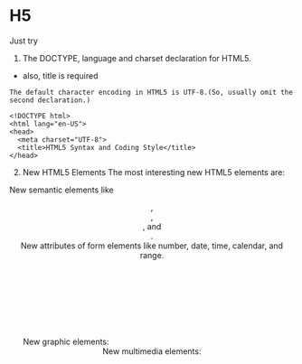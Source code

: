 # H5
Just try

1. The DOCTYPE, language and charset declaration for HTML5.
- also, title is required
 ```
 The default character encoding in HTML5 is UTF-8.(So, usually omit the second declaration.)
 ```
 ```
<!DOCTYPE html>  
<html lang="en-US">  
<head> 
   <meta charset="UTF-8"> 
   <title>HTML5 Syntax and Coding Style</title>  
</head>  
 ```
2. New HTML5 Elements 
The most interesting new HTML5 elements are:   

New semantic elements like <header>, <footer>, <article>, and <section>.  
New attributes of form elements like number, date, time, calendar, and range.  
New graphic elements: <svg> and <canvas>.  
New multimedia elements: <audio> and <video>. 
   
3. jsut use lower case for elements and attributes! 
   
4. Viewport for all devices
<meta name="viewport" content="width=device-width, initial-scale=1.0">

5. Style Sheets
Use simple syntax for linking to style sheets (the type attribute is not necessary):
```
<link rel="stylesheet" href="styles.css">
```
Only use quotes around values if the value contains spaces

6. Loading JavaScript
Use simple syntax for loading external scripts (the type attribute is not necessary):
```<script src="myscript.js">
```

7. 统计代码
```
正确的cnzz统计代码：

<script type="text/javascript" src='http://s76.cnzz.com/stat.php?id=1033899&amp;web_id=1033899' language='JavaScript' charset='gb2312'></script>
正确的雅虎统计代码：

<script type="text/javascript" src="http://js.tongji.cn.yahoo.com/674708/ystat.js"></script><noscript><a href="http://tongji.cn.yahoo.com"><img alt="" src="http://img.tongji.cn.yahoo.com/674708/ystat.gif"/></a></noscript>
```

8. make Favicon.ico  
[FavIcon from Pics](http://favicon.htmlkit.com/favicon/)

get the favicon, and put it in the root.

```如果您需要将Favicon.ico放到其他目录下，或者希望让不同的网页显示不同的Favicon，那就需要在网页Html文件中做设定了，具体设置也很简单，在Html源代码中的<head>部分加入如下的代码：

<link rel="icon" href="/slyar/favicon.ico" type="image/x-icon">
<link rel="shortcut icon" href="/slyar/favicon.ico" type="image/x-icon">
```

9. Google Map
```
<!DOCTYPE html>
<html>
<body>

<h1>My First Google Map</h1>

<div id="map" style="width:400px;height:400px;background:yellow"></div>

<script>
function myMap() {
var mapOptions = {
    center: new google.maps.LatLng(51.5, -0.12),
    zoom: 10,
    mapTypeId: google.maps.MapTypeId.HYBRID
}
var map = new google.maps.Map(document.getElementById("map"), mapOptions);
}
</script>

<script src="https://maps.googleapis.com/maps/api/js?key=AIzaSyBu-916DdpKAjTmJNIgngS6HL_kDIKU0aU&callback=myMap"></script>
<!--
To use this code on your website, get a free API key from Google.
Read more at: https://www.w3schools.com/graphics/google_maps_basic.asp
-->

</body>
</html>
```

10. show a video（mp4 mostly)
show a video in HTML, use the <video> element: 
 ```
 <video width="320" height="240" controls, autoplay>
  <source src="movie.mp4" type="video/mp4">
  <source src="movie.ogg" type="video/ogg">
  Your browser does not support the video tag.
</video>
 ```
 The autoplay attribute does not work in mobile devices like iPad and iPhone.
 
 11. Playing a YouTube Video in HTML
 
To play your video on a web page, do the following:
```
Upload the video to YouTube
Take a note of the video id
Define an <iframe> element in your web page
Let the src attribute point to the video URL
Use the width and height attributes to specify the dimension of the player
Add any other parameters to the URL (see below)
```
```
<iframe width="420" height="315"
src="https://www.youtube.com/embed/XGSy3_Czz8k">
</iframe>
```

12. add icon
from font awesome:
```
<!DOCTYPE html>
<html>
<head>
<title>Font Awesome Icons</title>
<meta name="viewport" content="width=device-width, initial-scale=1">
<link rel="stylesheet" href="https://cdnjs.cloudflare.com/ajax/libs/font-awesome/4.7.0/css/font-awesome.min.css">
</head>
<body>

<p>Some Font Awesome icons:</p>
<i class="fa fa-cloud"></i>
<i class="fa fa-heart"></i>
<i class="fa fa-car"></i>
<i class="fa fa-file"></i>
<i class="fa fa-bars"></i>

<p>Styled Font Awesome icons (size and color):</p>
<i class="fa fa-cloud" style="font-size:24px;"></i>
<i class="fa fa-cloud" style="font-size:36px;"></i>
<i class="fa fa-cloud" style="font-size:48px;color:red;"></i>
<i class="fa fa-cloud" style="font-size:60px;color:lightblue;"></i>

</body>
</html>
```
from Google:
```
<head>
<link rel="stylesheet" href="https://fonts.googleapis.com/icon?family=Material+Icons">
</head>
<body>

<i class="material-icons">cloud</i>
<i class="material-icons">favorite</i>
<i class="material-icons">attachment</i>
<i class="material-icons">computer</i>
<i class="material-icons">traffic</i>

</body>
</html>
```
